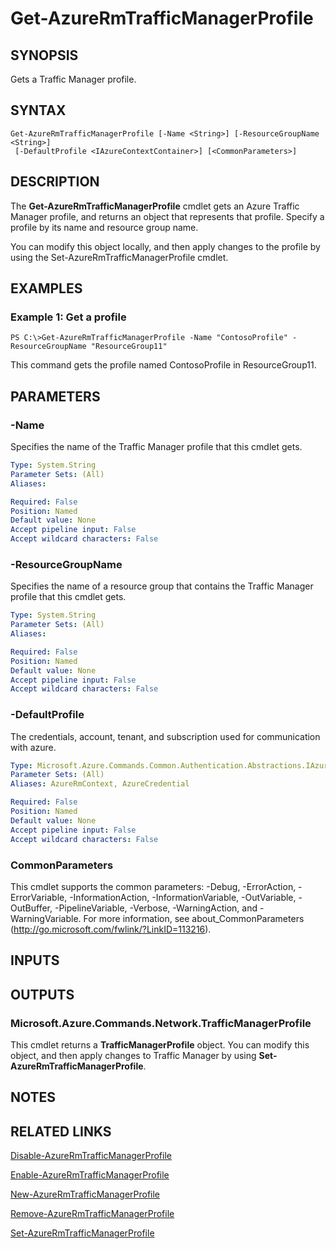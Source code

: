 ﻿---
external help file: Microsoft.Azure.Commands.TrafficManager.dll-Help.xml
Module Name: AzureRM.TrafficManager
ms.assetid: 5032D487-3849-4C80-BD14-5B735FC39285
online version:
schema: 2.0.0
content_git_url: https://github.com/Azure/azure-powershell/blob/preview/src/ResourceManager/TrafficManager/Commands.TrafficManager2/help/Get-AzureRmTrafficManagerProfile.md
original_content_git_url: https://github.com/Azure/azure-powershell/blob/preview/src/ResourceManager/TrafficManager/Commands.TrafficManager2/help/Get-AzureRmTrafficManagerProfile.md
---

# Get-AzureRmTrafficManagerProfile

## SYNOPSIS
Gets a Traffic Manager profile.

## SYNTAX

```
Get-AzureRmTrafficManagerProfile [-Name <String>] [-ResourceGroupName <String>]
 [-DefaultProfile <IAzureContextContainer>] [<CommonParameters>]
```

## DESCRIPTION
The **Get-AzureRmTrafficManagerProfile** cmdlet gets an Azure Traffic Manager profile, and returns an object that represents that profile.
Specify a profile by its name and resource group name.

You can modify this object locally, and then apply changes to the profile by using the Set-AzureRmTrafficManagerProfile cmdlet.

## EXAMPLES

### Example 1: Get a profile
```
PS C:\>Get-AzureRmTrafficManagerProfile -Name "ContosoProfile" -ResourceGroupName "ResourceGroup11"
```

This command gets the profile named ContosoProfile in ResourceGroup11.

## PARAMETERS

### -Name
Specifies the name of the Traffic Manager profile that this cmdlet gets.

```yaml
Type: System.String
Parameter Sets: (All)
Aliases: 

Required: False
Position: Named
Default value: None
Accept pipeline input: False
Accept wildcard characters: False
```

### -ResourceGroupName
Specifies the name of a resource group that contains the Traffic Manager profile that this cmdlet gets.

```yaml
Type: System.String
Parameter Sets: (All)
Aliases: 

Required: False
Position: Named
Default value: None
Accept pipeline input: False
Accept wildcard characters: False
```

### -DefaultProfile
The credentials, account, tenant, and subscription used for communication with azure.

```yaml
Type: Microsoft.Azure.Commands.Common.Authentication.Abstractions.IAzureContextContainer
Parameter Sets: (All)
Aliases: AzureRmContext, AzureCredential

Required: False
Position: Named
Default value: None
Accept pipeline input: False
Accept wildcard characters: False
```

### CommonParameters
This cmdlet supports the common parameters: -Debug, -ErrorAction, -ErrorVariable, -InformationAction, -InformationVariable, -OutVariable, -OutBuffer, -PipelineVariable, -Verbose, -WarningAction, and -WarningVariable. For more information, see about_CommonParameters (http://go.microsoft.com/fwlink/?LinkID=113216).

## INPUTS

## OUTPUTS

### Microsoft.Azure.Commands.Network.TrafficManagerProfile
This cmdlet returns a **TrafficManagerProfile** object.
You can modify this object, and then apply changes to Traffic Manager by using **Set-AzureRmTrafficManagerProfile**.

## NOTES

## RELATED LINKS

[Disable-AzureRmTrafficManagerProfile](./Disable-AzureRmTrafficManagerProfile.md)

[Enable-AzureRmTrafficManagerProfile](./Enable-AzureRmTrafficManagerProfile.md)

[New-AzureRmTrafficManagerProfile](./New-AzureRmTrafficManagerProfile.md)

[Remove-AzureRmTrafficManagerProfile](./Remove-AzureRmTrafficManagerProfile.md)

[Set-AzureRmTrafficManagerProfile](./Set-AzureRmTrafficManagerProfile.md)


